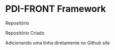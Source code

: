 # PDI-FRONT Framework

 Repositório
 
Repositório Criado

Adicionando uma linha diretamente no Github site
